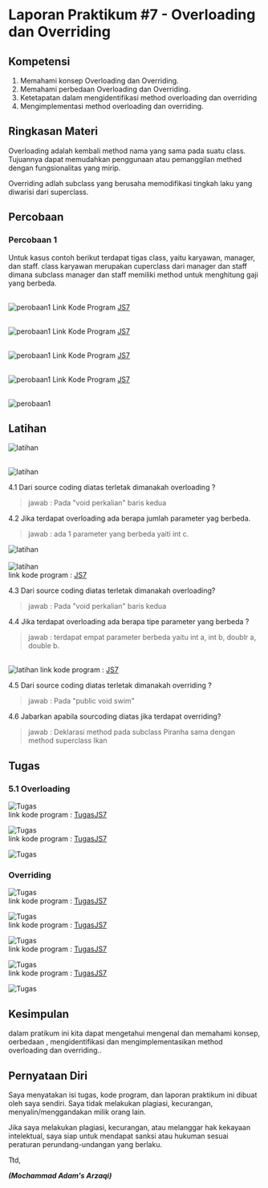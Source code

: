 # Laporan Praktikum #7 - Overloading dan Overriding

## Kompetensi

1. Memahami konsep Overloading dan Overriding.
2. Memahami perbedaan Overloading dan Overriding.
3. Ketetapatan dalam mengidentifikasi method overloading dan overriding
4. Mengimplementasi method overloading dan overriding.

## Ringkasan Materi

Overloading adalah kembali method nama yang sama pada suatu class. Tujuannya dapat memudahkan penggunaan atau pemanggilan methed dengan fungsionalitas yang mirip.

Overriding adlah subclass yang berusaha memodifikasi tingkah laku yang diwarisi dari superclass.
## Percobaan

### Percobaan 1

Untuk kasus contoh berikut terdapat tigas class, yaitu karyawan, manager, dan staff. class karyawan merupakan cuperclass dari manager dan staff dimana subclass manager dan staff memiliki method untuk menghitung gaji yang berbeda.


<br>![perobaan1](img/karyawan.JPG)
Link Kode Program [JS7](../../src/7_Overriding_dan_Overloading/Karyawan.java)

<br>![perobaan1](img/staff.JPG)
Link Kode Program [JS7](../../src/7_Overriding_dan_Overloading/Staff.java)

<br>![perobaan1](img/manager.JPG)
Link Kode Program [JS7](../../src/7_Overriding_dan_Overloading/Manager.java)

<br>![perobaan1](img/utama.JPG)
Link Kode Program [JS7](../../src/7_Overriding_dan_Overloading/Utama.java)

<br>![perobaan1](img/percobaan1Out.JPG)



## Latihan 

![latihan](img/perkalianku1.JPG)

<br>![latihan](img/perkalianku1Out.JPG)




4.1 Dari source coding diatas terletak dimanakah overloading ?
> jawab : Pada "void perkalian" baris kedua


4.2 Jika terdapat overloading ada berapa jumlah parameter yag berbeda.
> jawab : ada 1 parameter yang berbeda yaiti int c.



![latihan](img/perkalianku2.JPG)
<br><br>![latihan](img/perkalianku2Out.JPG)
<br>link kode program : 
[JS7](../../src/7_Overriding_dan_Overloading/Perkalianku.java)


4.3 Dari source coding diatas terletak dimanakah overloading?
> jawab : Pada "void perkalian" baris kedua

4.4 Jika terdapat overloading ada berapa tipe parameter yang berbeda ?
> jawab : terdapat empat parameter berbeda yaitu int a, int b, doublr a, double b.

<br>![latihan](img/ikan.JPG)
link kode program : 
[JS7](../../src/7_Overriding_dan_Overloading/Fish.java)

4.5 Dari source coding diatas terletak dimanakah overriding ? 
> jawab : Pada "public void swim"

4.6 Jabarkan apabila sourcoding diatas jika terdapat overriding? 
> jawab : Deklarasi method pada subclass Piranha sama dengan method superclass Ikan


## Tugas

### 5.1 Overloading

![Tugas](img/segitiga.JPG)
<br>link kode program : 
[TugasJS7](../../src/7_Overriding_dan_Overloading/Segitiga.java)

![Tugas](img/segitigaMain.JPG)
<br>link kode program : 
[TugasJS7](../../src/7_Overriding_dan_Overloading/DemoSegitiga.java)

![Tugas](img/segitigaOut.JPG)


### Overriding
![Tugas](img/manusia.JPG)
<br>link kode program : 
[TugasJS7](../../src/7_Overriding_dan_Overloading/Manusia.java)

![Tugas](img/dosen.JPG)
<br>link kode program : 
[TugasJS7](../../src/7_Overriding_dan_Overloading/Dosen.java)

![Tugas](img/mahasiswa.JPG)
<br>link kode program : 
[TugasJS7](../../src/7_Overriding_dan_Overloading/Mahasiswa.java)

![Tugas](img/manusiaMain.JPG)
<br>link kode program : 
[TugasJS7](../../src/7_Overriding_dan_Overloading/DemoManusia.java)

![Tugas](img/manusiaOut.JPG)




## Kesimpulan

dalam pratikum ini kita dapat mengetahui mengenal dan memahami konsep, oerbedaan , mengidentifikasi dan mengimplementasikan method overloading dan overriding..

## Pernyataan Diri

Saya menyatakan isi tugas, kode program, dan laporan praktikum ini dibuat oleh saya sendiri. Saya tidak melakukan plagiasi, kecurangan, menyalin/menggandakan milik orang lain.

Jika saya melakukan plagiasi, kecurangan, atau melanggar hak kekayaan intelektual, saya siap untuk mendapat sanksi atau hukuman sesuai peraturan perundang-undangan yang berlaku.

Ttd,

***(Mochammad Adam's Arzaqi)***
